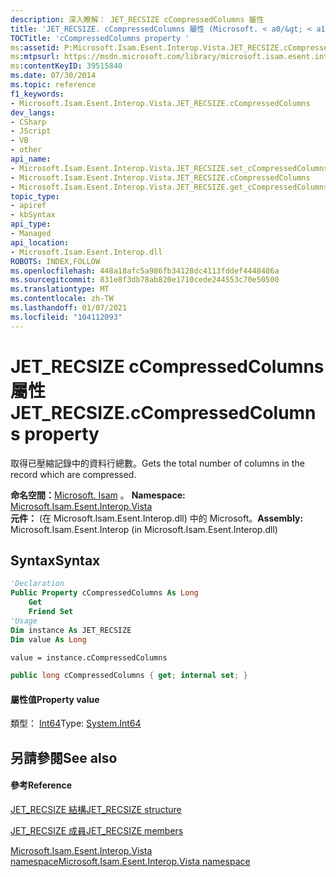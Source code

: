 ```yaml
---
description: 深入瞭解： JET_RECSIZE cCompressedColumns 屬性
title: 'JET_RECSIZE. cCompressedColumns 屬性 (Microsoft. < a0/&gt; < a1/&gt;) '
TOCTitle: 'cCompressedColumns property '
ms:assetid: P:Microsoft.Isam.Esent.Interop.Vista.JET_RECSIZE.cCompressedColumns
ms:mtpsurl: https://msdn.microsoft.com/library/microsoft.isam.esent.interop.vista.jet_recsize.ccompressedcolumns(v=EXCHG.10)
ms:contentKeyID: 39515840
ms.date: 07/30/2014
ms.topic: reference
f1_keywords:
- Microsoft.Isam.Esent.Interop.Vista.JET_RECSIZE.cCompressedColumns
dev_langs:
- CSharp
- JScript
- VB
- other
api_name:
- Microsoft.Isam.Esent.Interop.Vista.JET_RECSIZE.set_cCompressedColumns
- Microsoft.Isam.Esent.Interop.Vista.JET_RECSIZE.cCompressedColumns
- Microsoft.Isam.Esent.Interop.Vista.JET_RECSIZE.get_cCompressedColumns
topic_type:
- apiref
- kbSyntax
api_type:
- Managed
api_location:
- Microsoft.Isam.Esent.Interop.dll
ROBOTS: INDEX,FOLLOW
ms.openlocfilehash: 448a18afc5a986fb34128dc4113fddef4448486a
ms.sourcegitcommit: 831e8f3db78ab820e1710cede244553c70e50500
ms.translationtype: MT
ms.contentlocale: zh-TW
ms.lasthandoff: 01/07/2021
ms.locfileid: "104112093"
---
```

# <a name="jet_recsizeccompressedcolumns-property"></a><span data-ttu-id="c725f-103">JET_RECSIZE cCompressedColumns 屬性</span><span class="sxs-lookup"><span data-stu-id="c725f-103">JET_RECSIZE.cCompressedColumns property</span></span>

<span data-ttu-id="c725f-104">取得已壓縮記錄中的資料行總數。</span><span class="sxs-lookup"><span data-stu-id="c725f-104">Gets the total number of columns in the record which are compressed.</span></span>

<span data-ttu-id="c725f-105">**命名空間：**[Microsoft. Isam](./microsoft.isam.esent.interop.vista-namespace.md) 。  </span><span class="sxs-lookup"><span data-stu-id="c725f-105">**Namespace:**  [Microsoft.Isam.Esent.Interop.Vista](./microsoft.isam.esent.interop.vista-namespace.md)</span></span>  
<span data-ttu-id="c725f-106">**元件：**  (在 Microsoft.Isam.Esent.Interop.dll) 中的 Microsoft。</span><span class="sxs-lookup"><span data-stu-id="c725f-106">**Assembly:**  Microsoft.Isam.Esent.Interop (in Microsoft.Isam.Esent.Interop.dll)</span></span>

## <a name="syntax"></a><span data-ttu-id="c725f-107">Syntax</span><span class="sxs-lookup"><span data-stu-id="c725f-107">Syntax</span></span>

``` vb
'Declaration
Public Property cCompressedColumns As Long
    Get
    Friend Set
'Usage
Dim instance As JET_RECSIZE
Dim value As Long

value = instance.cCompressedColumns
```

``` csharp
public long cCompressedColumns { get; internal set; }
```

#### <a name="property-value"></a><span data-ttu-id="c725f-108">屬性值</span><span class="sxs-lookup"><span data-stu-id="c725f-108">Property value</span></span>

<span data-ttu-id="c725f-109">類型： [Int64](/dotnet/api/system.int64)</span><span class="sxs-lookup"><span data-stu-id="c725f-109">Type: [System.Int64](/dotnet/api/system.int64)</span></span>  

## <a name="see-also"></a><span data-ttu-id="c725f-110">另請參閱</span><span class="sxs-lookup"><span data-stu-id="c725f-110">See also</span></span>

#### <a name="reference"></a><span data-ttu-id="c725f-111">參考</span><span class="sxs-lookup"><span data-stu-id="c725f-111">Reference</span></span>

[<span data-ttu-id="c725f-112">JET_RECSIZE 結構</span><span class="sxs-lookup"><span data-stu-id="c725f-112">JET_RECSIZE structure</span></span>](./jet-recsize-structure2.md)

[<span data-ttu-id="c725f-113">JET_RECSIZE 成員</span><span class="sxs-lookup"><span data-stu-id="c725f-113">JET_RECSIZE members</span></span>](./jet-recsize-members.md)

[<span data-ttu-id="c725f-114">Microsoft.Isam.Esent.Interop.Vista namespace</span><span class="sxs-lookup"><span data-stu-id="c725f-114">Microsoft.Isam.Esent.Interop.Vista namespace</span></span>](./microsoft.isam.esent.interop.vista-namespace.md)
